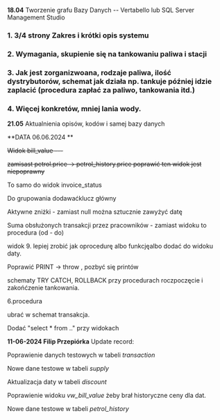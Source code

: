 **18.04**
Tworzenie grafu Bazy Danych 
-- Vertabello lub SQL Server Management Studio

### 1. 3/4 strony Zakres i krótki opis systemu 
### 2. Wymagania, skupienie się na tankowaniu paliwa i stacji
### 3. Jak jest zorganizwoana, rodzaje paliwa, ilość dystrybutorów, schemat jak działa np. tankuje później idzie zaplacić (procedura zapłać za paliwo, tankowania itd.)
### 4. Więcej konkretów, mniej lania wody.
**21.05**
Aktualnienia opisów, kodów i samej bazy danych


**DATA 06.06.2024 **

<s>Widok bill_value ---

zamisast petrol.price -> petrol_history.price
poprawić ten widok jest niepoprawny</s>

To samo do widok invoice_status

Do grupowania dodawaćklucz główny

Aktywne zniżki - zamiast null można sztucznie zawyżyć datę


Suma obsłużonych transakcji przez pracowników - zamiast widoku to procedura (od - do)

widok 9. lepiej zrobić jak oprocedurę albo funkcjęalbo dodać do widoku daty.

Poprawić PRINT -> throw , pozbyć się printów

schematy TRY CATCH,
ROLLBACK
przy procedurach roczpoczęcie i zakońćzenie tankowania.

6.procedura

ubrać w schemat transakcja.



Dodać "select * from .." przy widokach


**11-06-2024 Filip Przepiórka**
Update record:

Poprawienie danych testowych w tabeli *transaction*

Nowe dane testowe w tabeli *supply*

Aktualizacja daty w tabeli *discount*

Poprawienie widoku *vw_bill_value* żeby brał historyczne ceny dla dat.

Nowe dane testowe w tabeli  *petrol_history*

